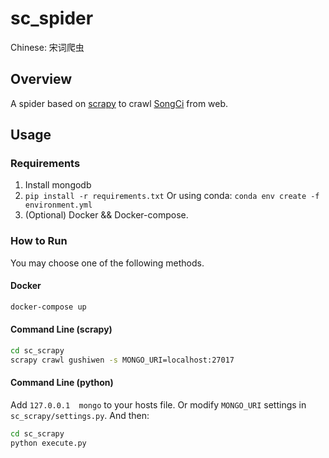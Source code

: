 # sc_spider

Chinese: 宋词爬虫

## Overview
A spider based on [scrapy](https://github.com/scrapy/scrapy) to crawl [SongCi](https://en.wikipedia.org/wiki/Ci_(poetry)) from web.

## Usage

### Requirements
1. Install mongodb
2. `pip install -r requirements.txt` Or using conda: `conda env create -f environment.yml`
3. (Optional) Docker && Docker-compose.

### How to Run

You may choose one of the following methods.

#### Docker
```bash
docker-compose up
```

#### Command Line (scrapy)
```bash
cd sc_scrapy
scrapy crawl gushiwen -s MONGO_URI=localhost:27017
```

#### Command Line (python)
Add `127.0.0.1  mongo` to your hosts file. Or modify `MONGO_URI` settings in `sc_scrapy/settings.py`.
And then:
```bash
cd sc_scrapy
python execute.py
```
